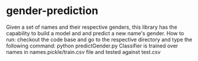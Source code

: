 gender-prediction
=================

Given a set of names and their respective genders, this library has the capability to build a model and and predict a new name's gender.
How to run:
checkout the code base and go to the respective directory and type the following command:
python predictGender.py
Classifier is trained over names in names.pickle/train.csv file and tested against test.csv
